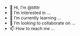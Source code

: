- 👋 Hi, I’m @titttr
- 👀 I’m interested in ...
- 🌱 I’m currently learning ...
- 💞️ I’m looking to collaborate on ...
- 📫 How to reach me ...

<!---
titttr/titttr is a ✨ special ✨ repository because its `README.md` (this file) appears on your GitHub profile.
You can click the Preview link to take a look at your changes.
--->
